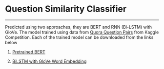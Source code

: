 # Question Similarity Classifier
--------

Predicted using two approaches, they are BERT and RNN (Bi-LSTM) with GloVe. The model trained using data from [Quora Question Pairs](https://www.kaggle.com/c/quora-question-pairs) from Kaggle Competition. Each of the trained model can be downloaded from the links below

1. [Pretrained BERT](https://drive.google.com/file/d/1A9TCExPubflPTo3Xmod6id7lG43UKGCI/view?usp=sharing)
   
2. [BiLSTM with GloVe Word Embedding](https://drive.google.com/drive/folders/1vsQ4YmdL5yREkwCgXaKnjbhTuvKwf3Ex?usp=sharing)